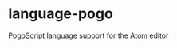 # language-pogo

[PogoScript](http://pogoscript.org) language support for the [Atom](http://atom.io) editor
